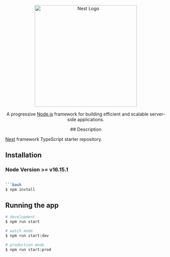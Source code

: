 <p align="center">
  <a href="http://nestjs.com/" target="blank"><img src="https://nestjs.com/img/logo_text.svg" width="320" alt="Nest Logo" /></a>
</p>

[circleci-image]: https://img.shields.io/circleci/build/github/nestjs/nest/master?token=abc123def456
[circleci-url]: https://circleci.com/gh/nestjs/nest

  <p align="center">A progressive <a href="http://nodejs.org" target="_blank">Node.js</a> framework for building efficient and scalable server-side applications.</p>
    <p align="center"> 
## Description

[Nest](https://github.com/nestjs/nest) framework TypeScript starter repository.

## Installation

### Node Version >= v16.15.1

````bash

```bash
$ npm install
````

## Running the app

```bash
# development
$ npm run start

# watch mode
$ npm run start:dev

# production mode
$ npm run start:prod
```
